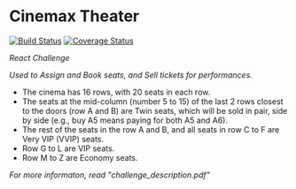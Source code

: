 # Cinemax Theater

[![Build Status](https://travis-ci.org/brucemakallan/cinemax-theater.svg?branch=develop)](https://travis-ci.org/brucemakallan/cinemax-theater) [![Coverage Status](https://coveralls.io/repos/github/brucemakallan/cinemax-theater/badge.svg?branch=develop)](https://coveralls.io/github/brucemakallan/cinemax-theater?branch=develop)

*React Challenge*

_Used to Assign and Book seats, and Sell tickets for performances._

- The cinema has 16 rows, with 20 seats in each row. 
- The seats at the mid-column (number 5 to 15) of the last 2 rows closest to the doors (row A and B) are Twin seats, which will be sold in pair, side by side (e.g., buy A5 means paying for both A5 and A6).
- The rest of the seats in the row A and B, and all seats in row C to F are Very VIP (VVIP) seats.
- Row G to L are VIP seats.
- Row M to Z are Economy seats.

*For more informaton, read "challenge_description.pdf"*

